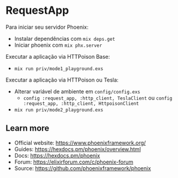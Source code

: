 # RequestApp

Para iniciar seu servidor Phoenix:

  * Instalar dependências com `mix deps.get`
  * Iniciar phoenix com `mix phx.server`

Executar a aplicação via HTTPoison Base:

  * `mix run priv/mode1_playground.exs`

Executar a aplicação via HTTPoison ou Tesla:

  * Alterar variável de ambiente em `config/config.exs`
    * `config :request_app, :http_client, TeslaClient` ou `config :request_app, :http_client, HttpoisonClient`
  * `mix run priv/mode2_playground.exs`

## Learn more

  * Official website: https://www.phoenixframework.org/
  * Guides: https://hexdocs.pm/phoenix/overview.html
  * Docs: https://hexdocs.pm/phoenix
  * Forum: https://elixirforum.com/c/phoenix-forum
  * Source: https://github.com/phoenixframework/phoenix
